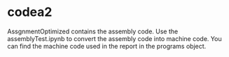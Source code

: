 # codea2
AssgnmentOptimized contains the assembly code.
Use the assemblyTest.ipynb to convert the assembly code into machine code.
You can find the machine code used in the report in the programs object.
